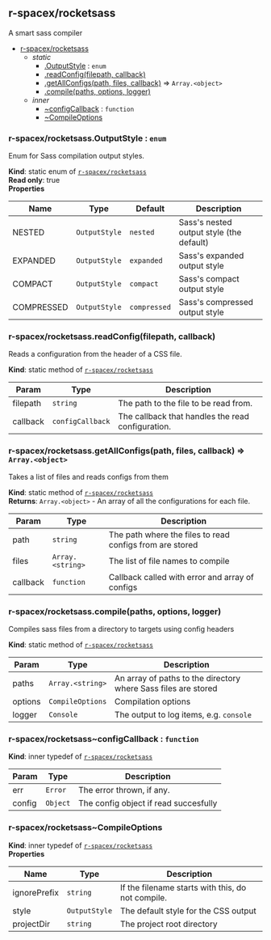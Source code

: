 <a name="module_r-spacex/rocketsass"></a>

## r-spacex/rocketsass
A smart sass compiler


* [r-spacex/rocketsass](#module_r-spacex/rocketsass)
    * _static_
        * [.OutputStyle](#module_r-spacex/rocketsass.OutputStyle) : <code>enum</code>
        * [.readConfig(filepath, callback)](#module_r-spacex/rocketsass.readConfig)
        * [.getAllConfigs(path, files, callback)](#module_r-spacex/rocketsass.getAllConfigs) ⇒ <code>Array.&lt;object&gt;</code>
        * [.compile(paths, options, logger)](#module_r-spacex/rocketsass.compile)
    * _inner_
        * [~configCallback](#module_r-spacex/rocketsass..configCallback) : <code>function</code>
        * [~CompileOptions](#module_r-spacex/rocketsass..CompileOptions)

<a name="module_r-spacex/rocketsass.OutputStyle"></a>

### r-spacex/rocketsass.OutputStyle : <code>enum</code>
Enum for Sass compilation output styles.

**Kind**: static enum of [<code>r-spacex/rocketsass</code>](#module_r-spacex/rocketsass)  
**Read only**: true  
**Properties**

| Name | Type | Default | Description |
| --- | --- | --- | --- |
| NESTED | <code>OutputStyle</code> | <code>nested</code> | Sass's nested output style (the default) |
| EXPANDED | <code>OutputStyle</code> | <code>expanded</code> | Sass's expanded output style |
| COMPACT | <code>OutputStyle</code> | <code>compact</code> | Sass's compact output style |
| COMPRESSED | <code>OutputStyle</code> | <code>compressed</code> | Sass's compressed output style |

<a name="module_r-spacex/rocketsass.readConfig"></a>

### r-spacex/rocketsass.readConfig(filepath, callback)
Reads a configuration from the header of a CSS file.

**Kind**: static method of [<code>r-spacex/rocketsass</code>](#module_r-spacex/rocketsass)  

| Param | Type | Description |
| --- | --- | --- |
| filepath | <code>string</code> | The path to the file to be read from. |
| callback | <code>configCallback</code> | The callback that handles the read configuration. |

<a name="module_r-spacex/rocketsass.getAllConfigs"></a>

### r-spacex/rocketsass.getAllConfigs(path, files, callback) ⇒ <code>Array.&lt;object&gt;</code>
Takes a list of files and reads configs from them

**Kind**: static method of [<code>r-spacex/rocketsass</code>](#module_r-spacex/rocketsass)  
**Returns**: <code>Array.&lt;object&gt;</code> - An array of all the configurations for each file.  

| Param | Type | Description |
| --- | --- | --- |
| path | <code>string</code> | The path where the files to read configs from are stored |
| files | <code>Array.&lt;string&gt;</code> | The list of file names to compile |
| callback | <code>function</code> | Callback called with error and array of configs |

<a name="module_r-spacex/rocketsass.compile"></a>

### r-spacex/rocketsass.compile(paths, options, logger)
Compiles sass files from a directory to targets using config headers

**Kind**: static method of [<code>r-spacex/rocketsass</code>](#module_r-spacex/rocketsass)  

| Param | Type | Description |
| --- | --- | --- |
| paths | <code>Array.&lt;string&gt;</code> | An array of paths to the directory where Sass files are stored |
| options | <code>CompileOptions</code> | Compilation options |
| logger | <code>Console</code> | The output to log items, e.g. `console` |

<a name="module_r-spacex/rocketsass..configCallback"></a>

### r-spacex/rocketsass~configCallback : <code>function</code>
**Kind**: inner typedef of [<code>r-spacex/rocketsass</code>](#module_r-spacex/rocketsass)  

| Param | Type | Description |
| --- | --- | --- |
| err | <code>Error</code> | The error thrown, if any. |
| config | <code>Object</code> | The config object if read succesfully |

<a name="module_r-spacex/rocketsass..CompileOptions"></a>

### r-spacex/rocketsass~CompileOptions
**Kind**: inner typedef of [<code>r-spacex/rocketsass</code>](#module_r-spacex/rocketsass)  
**Properties**

| Name | Type | Description |
| --- | --- | --- |
| ignorePrefix | <code>string</code> | If the filename starts with this, do not compile. |
| style | <code>OutputStyle</code> | The default style for the CSS output |
| projectDir | <code>string</code> | The project root directory |

